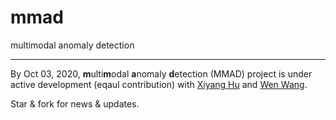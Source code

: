 # mmad
multimodal anomaly detection


----

By Oct 03, 2020, **m**ulti**m**odal **a**nomaly **d**etection (MMAD) project is under active development (eqaul contribution) with [Xiyang Hu](https://www.andrew.cmu.edu/user/xiyanghu/) and [Wen Wang](http://scholar.google.com/citations?user=IZF0Z-oAAAAJ&hl=en).

Star & fork for news & updates.
